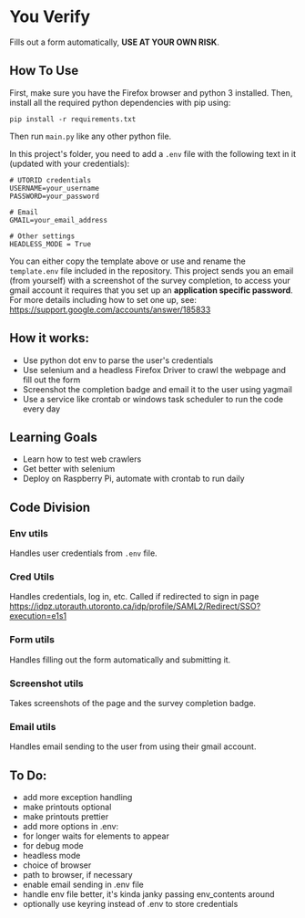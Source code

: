 # You Verify

Fills out a form automatically, **USE AT YOUR OWN RISK**.

## How To Use

First, make sure you have the Firefox browser and python 3 installed. Then, install all the required python dependencies with pip using:

```pip install -r requirements.txt```

Then run `main.py` like any other python file.

In this project's folder, you need to add a `.env` file with the following text in it (updated with your credentials):
```
# UTORID credentials
USERNAME=your_username
PASSWORD=your_password

# Email
GMAIL=your_email_address

# Other settings
HEADLESS_MODE = True
```
You can either copy the template above or use and rename the `template.env` file included in the repository.
This project sends you an email (from yourself) with a screenshot of the survey completion, to access your
gmail account it requires that you set up an **application specific password**. For more details including
how to set one up, see: https://support.google.com/accounts/answer/185833

## How it works:

* Use python dot env to parse the user's credentials
* Use selenium and a headless Firefox Driver to crawl the webpage and fill out the form
* Screenshot the completion badge and email it to the user using yagmail
* Use a service like crontab or windows task scheduler to run the code every day

## Learning Goals

* Learn how to test web crawlers
* Get better with selenium
* Deploy on Raspberry Pi, automate with crontab to run daily

## Code Division

### Env utils
Handles user credentials from `.env` file.

### Cred Utils

Handles credentials, log in, etc. Called if redirected to sign in page https://idpz.utorauth.utoronto.ca/idp/profile/SAML2/Redirect/SSO?execution=e1s1

### Form utils

Handles filling out the form automatically and submitting it.

### Screenshot utils
Takes screenshots of the page and the survey completion badge.

### Email utils
Handles email sending to the user from using their gmail account.

## To Do:
* add more exception handling
* make printouts optional
* make printouts prettier
* add more options in .env:
* for longer waits for elements to appear
* for debug mode
* headless mode
* choice of browser
* path to browser, if necessary
* enable email sending in .env file
* handle env file better, it's kinda janky passing env_contents around
* optionally use keyring instead of .env to store credentials
